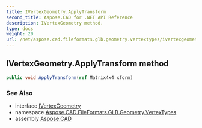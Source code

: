 ```yaml
---
title: IVertexGeometry.ApplyTransform
second_title: Aspose.CAD for .NET API Reference
description: IVertexGeometry method. 
type: docs
weight: 20
url: /net/aspose.cad.fileformats.glb.geometry.vertextypes/ivertexgeometry/applytransform/
---
```

## IVertexGeometry.ApplyTransform method

```csharp
public void ApplyTransform(ref Matrix4x4 xform)
```

### See Also

* interface [IVertexGeometry](../)
* namespace [Aspose.CAD.FileFormats.GLB.Geometry.VertexTypes](../../ivertexgeometry/)
* assembly [Aspose.CAD](../../../)


